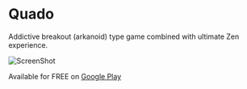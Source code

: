 Quado
=====

Addictive breakout (arkanoid) type game combined with ultimate Zen experience.

![ScreenShot](https://fbcdn-sphotos-a-a.akamaihd.net/hphotos-ak-prn1/935699_4790782813639_1653635213_n.jpg)

Available for FREE on [Google Play](https://play.google.com/store/apps/details?id=com.trajan.android.game.Quado&hl=en)